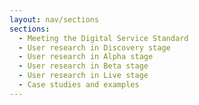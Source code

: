 ```yaml
---
layout: nav/sections
sections:
  - Meeting the Digital Service Standard
  - User research in Discovery stage
  - User research in Alpha stage
  - User research in Beta stage
  - User research in Live stage
  - Case studies and examples
---
```

